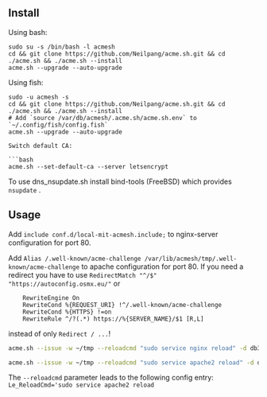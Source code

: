 ## Install

Using bash:

```shell
sudo su -s /bin/bash -l acmesh
cd && git clone https://github.com/Neilpang/acme.sh.git && cd ./acme.sh && ./acme.sh --install
acme.sh --upgrade --auto-upgrade
```

Using fish:

```shell
sudo -u acmesh -s
cd && git clone https://github.com/Neilpang/acme.sh.git && cd ./acme.sh && ./acme.sh --install
# Add `source /var/db/acmesh/.acme.sh/acme.sh.env` to `~/.config/fish/config.fish`
acme.sh --upgrade --auto-upgrade

Switch default CA:

```bash
acme.sh --set-default-ca --server letsencrypt
```

To use dns_nsupdate.sh install bind-tools (FreeBSD) which provides `nsupdate` .

## Usage

Add 
`include conf.d/local-mit-acmesh.include;`
to nginx-server configuration for port 80.

Add
`Alias /.well-known/acme-challenge /var/lib/acmesh/tmp/.well-known/acme-challenge`
to apache configuration for port 80. If you need a redirect you have to use
`RedirectMatch "^/$" "https://autoconfig.osmx.eu/"`
or
```
    RewriteEngine On
    RewriteCond %{REQUEST_URI} !^/.well-known/acme-challenge
    RewriteCond %{HTTPS} !=on
    RewriteRule ^/?(.*) https://%{SERVER_NAME}/$1 [R,L]
```
instead of only `Redirect / ...`!

```bash
acme.sh --issue -w ~/tmp --reloadcmd "sudo service nginx reload" -d db3-admin.meissner.it
```

```bash
acme.sh --issue -w ~/tmp --reloadcmd "sudo service apache2 reload" -d db3-admin.meissner.it
```

The `--reloadcmd` parameter leads to the following config entry:  
`Le_ReloadCmd='sudo service apache2 reload`

